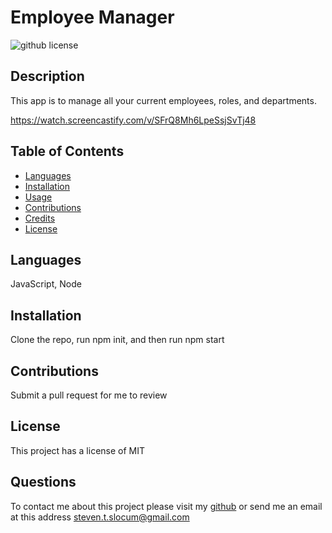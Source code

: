 # Employee Manager
![github license](https://img.shields.io/badge/license-MIT-blue.svg)

## Description 

This app is to manage all your current employees, roles, and departments.

https://watch.screencastify.com/v/SFrQ8Mh6LpeSsjSvTj48


## Table of Contents 

* [Languages](#languages)
* [Installation](#installation)
* [Usage](#usage)
* [Contributions](#contributions)
* [Credits](#credits)
* [License](#license)

## Languages

JavaScript, Node

## Installation

Clone the repo, run npm init, and then run npm start


## Contributions

Submit a pull request for me to review

## License

This project has a license of MIT

## Questions

To contact me about this project please visit my [github](https://github.com/gunther123) or send me an email at this address [steven.t.slocum@gmail.com](steven.t.slocum@gmail.com)
